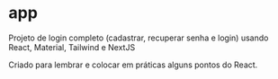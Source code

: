 # app
Projeto de login completo (cadastrar, recuperar senha e login) usando React, Material, Tailwind e NextJS

Criado para lembrar e colocar em práticas alguns pontos do React.
